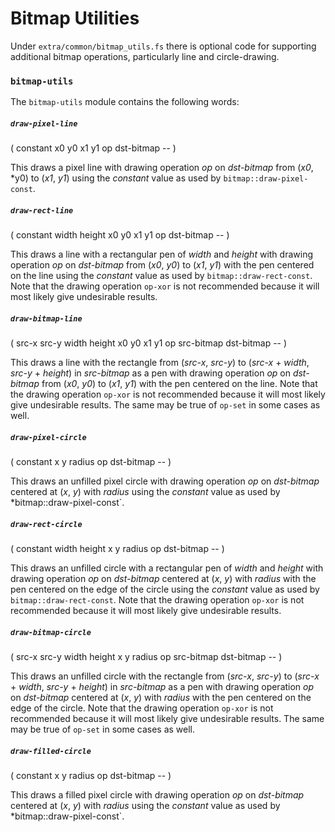 # Bitmap Utilities

Under `extra/common/bitmap_utils.fs` there is optional code for supporting additional bitmap operations, particularly line and circle-drawing.

### `bitmap-utils`

The `bitmap-utils` module contains the following words:

##### `draw-pixel-line`
( constant x0 y0 x1 y1 op dst-bitmap -- )

This draws a pixel line with drawing operation *op* on *dst-bitmap* from (*x0*, *y0) to (*x1*, *y1*) using the *constant* value as used by `bitmap::draw-pixel-const`.

##### `draw-rect-line`
( constant width height x0 y0 x1 y1 op dst-bitmap -- )

This draws a line with a rectangular pen of *width* and *height* with drawing operation *op* on *dst-bitmap* from (*x0*, *y0*) to (*x1*, *y1*) with the pen centered on the line using the *constant* value as used by `bitmap::draw-rect-const`. Note that the drawing operation `op-xor` is not recommended because it will most likely give undesirable results.

##### `draw-bitmap-line`
( src-x src-y width height x0 y0 x1 y1 op src-bitmap dst-bitmap -- )

This draws a line with the rectangle from (*src-x*, *src-y*) to (*src-x* + *width*, *src-y* + *height*) in *src-bitmap* as a pen with drawing operation *op* on *dst-bitmap* from (*x0*, *y0*) to (*x1*, *y1*) with the pen centered on the line. Note that the drawing operation `op-xor` is not recommended because it will most likely give undesirable results. The same may be true of `op-set` in some cases as well.

##### `draw-pixel-circle`
( constant x y radius op dst-bitmap -- )

This draws an unfilled pixel circle with drawing operation *op* on *dst-bitmap* centered at (*x*, *y*) with *radius* using the *constant* value as used by *bitmap::draw-pixel-const`.

##### `draw-rect-circle`
( constant width height x y radius op dst-bitmap -- )

This draws an unfilled circle with a rectangular pen of *width* and *height* with drawing operation *op* on *dst-bitmap* centered at (*x*, *y*) with *radius* with the pen centered on the edge of the circle using the *constant* value as used by `bitmap::draw-rect-const`. Note that the drawing operation `op-xor` is not recommended because it will most likely give undesirable results.

##### `draw-bitmap-circle`
( src-x src-y width height x y radius op src-bitmap dst-bitmap -- )

This draws an unfilled circle with the rectangle from (*src-x*, *src-y*) to (*src-x* + *width*, *src-y* + *height*) in *src-bitmap* as a pen with drawing operation *op* on *dst-bitmap* centered at (*x*, *y*) with *radius* with the pen centered on the edge of the circle. Note that the drawing operation `op-xor` is not recommended because it will most likely give undesirable results. The same may be true of `op-set` in some cases as well.

##### `draw-filled-circle`
( constant x y radius op dst-bitmap -- )

This draws a filled pixel circle with drawing operation *op* on *dst-bitmap* centered at (*x*, *y*) with *radius* using the *constant* value as used by *bitmap::draw-pixel-const`.
